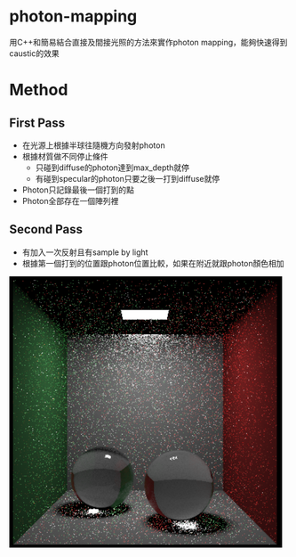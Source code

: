 # photon-mapping
用C++和簡易結合直接及間接光照的方法來實作photon mapping，能夠快速得到caustic的效果
# Method
## First Pass
* 在光源上根據半球往隨機方向發射photon  
* 根據材質做不同停止條件  
  * 只碰到diffuse的photon達到max_depth就停  
  * 有碰到specular的photon只要之後一打到diffuse就停  
* Photon只記錄最後一個打到的點  
* Photon全部存在一個陣列裡  
## Second Pass
* 有加入一次反射且有sample by light  
* 根據第一個打到的位置跟photon位置比較，如果在附近就跟photon顏色相加  

![image](https://github.com/zz4634266/photon-mapping/blob/main/pm.png?raw=true)
